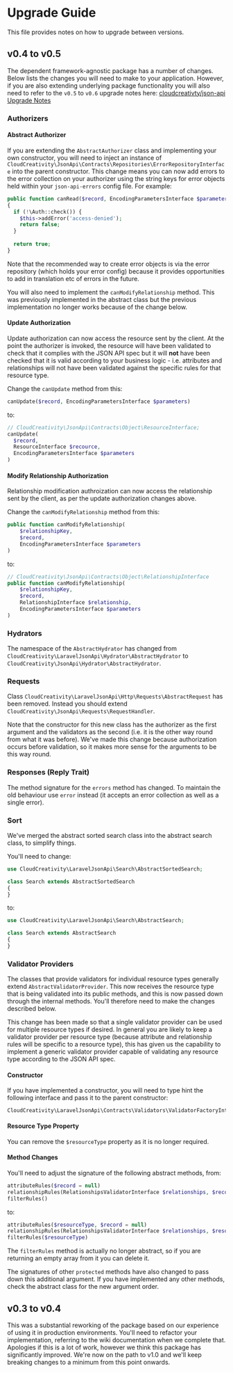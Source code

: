 # Upgrade Guide

This file provides notes on how to upgrade between versions.

## v0.4 to v0.5

The dependent framework-agnostic package has a number of changes. Below lists the changes you will need to make 
to your application. However, if you are also extending underlying package functionality you will also need to refer 
to the `v0.5` to `v0.6` upgrade notes here: 
[cloudcreativty/json-api Upgrade Notes](https://github.com/cloudcreativity/json-api/blob/feature/v0.6/UPGRADE.md)

### Authorizers

#### Abstract Authorizer

If you are extending the `AbstractAuthorizer` class and implementing your own constructor, you will need to
inject an instance of `CloudCreativity\JsonApi\Contracts\Repositories\ErrorRepositoryInterface` into the parent
constructor. This change means you can now add errors to the error collection on your authorizer using the string
keys for error objects held within your `json-api-errors` config file. For example:

``` php
public function canRead($record, EncodingParametersInterface $parameters)
{
  if (!\Auth::check()) {
    $this->addError('access-denied');
    return false;
  }
  
  return true;
}
```

Note that the recommended way to create error objects is via the error repository (which holds your error config)
because it provides opportunities to add in translation etc of errors in the future.

You will also need to implement the `canModifyRelationship` method. This was previously implemented in the abstract
class but the previous implementation no longer works because of the change below.

#### Update Authorization

Update authorization can now access the resource sent by the client. At the point the authorizer is invoked, the
resource will have been validated to check that it complies with the JSON API spec but it will **not** have been
checked that it is valid according to your business logic - i.e. attributes and relationships will not have
been validated against the specific rules for that resource type.

Change the `canUpdate` method from this:

``` php
canUpdate($record, EncodingParametersInterface $parameters)
```

to:

``` php
// CloudCreativity\JsonApi\Contracts\Object\ResourceInterface;
canUpdate(
  $record, 
  ResourceInterface $recource, 
  EncodingParametersInterface $parameters
) 
```

#### Modify Relationship Authorization

Relationship modification authroization can now access the relationship sent by the client, as per the update 
authorization changes above.

Change the `canModifyRelationship` method from this:

``` php
public function canModifyRelationship(
    $relationshipKey,
    $record,
    EncodingParametersInterface $parameters
)
```

to:

``` php
// CloudCreativity\JsonApi\Contracts\Object\RelationshipInterface
public function canModifyRelationship(
    $relationshipKey,
    $record,
    RelationshipInterface $relationship,
    EncodingParametersInterface $parameters
)
```

### Hydrators

The namespace of the `AbstractHydrator` has changed from `CloudCreativity\LaravelJsonApi\Hydrator\AbstractHydrator`
to `CloudCreativity\JsonApi\Hydrator\AbstractHydrator`.

### Requests

Class `CloudCreativity\LaravelJsonApi\Http\Requests\AbstractRequest` has been removed. Instead you should extend
`CloudCreativity\JsonApi\Requests\RequestHandler`.

Note that the constructor for this new class has the authorizer as the first argument and the validators as the 
second (i.e. it is the other way round from what it was before). We've made this change because authorization
occurs before validation, so it makes more sense for the arguments to be this way round.

### Responses (Reply Trait)

The method signature for the `errors` method has changed. To maintain the old behaviour use `error` instead (it
accepts an error collection as well as a single error). 

### Sort

We've merged the abstract sorted search class into the abstract search class, to simplify things.

You'll need to change:

``` php
use CloudCreativity\LaravelJsonApi\Search\AbstractSortedSearch;

class Search extends AbstractSortedSearch
{
}
```

to:

``` php
use CloudCreativity\LaravelJsonApi\Search\AbstractSearch;

class Search extends AbstractSearch
{
}
```

### Validator Providers

The classes that provide validators for individual resource types generally extend `AbstractValidatorProvider`. This
now receives the resource type that is being validated into its public methods, and this is now passed down through 
the internal methods. You'll therefore need to make the changes described below.

This change has been made so that a single validator provider can be used for multiple resource types if desired. In
general you are likely to keep a validator provider per resource type (because attribute and relationship rules will
be specific to a resource type), this has given us the capability to implement a generic validator provider capable of
validating any resource type according to the JSON API spec.

#### Constructor

If you have implemented a constructor, you will need to type hint the following interface and pass it to the parent
constructor:

```
CloudCreativity\LaravelJsonApi\Contracts\Validators\ValidatorFactoryInterface
```

#### Resource Type Property

You can remove the `$resourceType` property as it is no longer required.
 
#### Method Changes

You'll need to adjust the signature of the following abstract methods, from:
 
``` php
attributeRules($record = null)
relationshipRules(RelationshipsValidatorInterface $relationships, $record = null)
filterRules()
```

to:

``` php
attributeRules($resourceType, $record = null)
relationshipRules(RelationshipsValidatorInterface $relationships, $resourceType, $record = null)
filterRules($resourceType)
```

The `filterRules` method is actually no longer abstract, so if you are returning an empty array from it you can delete
it.

The signatures of other `protected` methods have also changed to pass down this additional argument. If you have
implemented any other methods, check the abstract class for the new argument order.

## v0.3 to v0.4

This was a substantial reworking of the package based on our experience of using it in production environments.
You'll need to refactor your implementation, referring to the wiki documentation when we complete that.
Apologies if this is a lot of work, however we think this package has significantly improved. We're now on the 
path to v1.0 and we'll keep breaking changes to a minimum from this point onwards.
